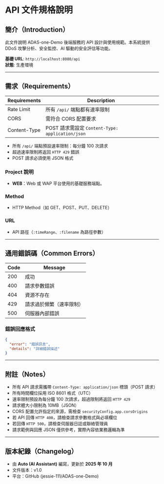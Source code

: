 # API 文件規格說明

## **簡介（Introduction）**

此文件說明 ADAS-one-Demo 後端服務的 API 設計與使用規範。本系統提供 DDoS 攻擊分析、安全監控、AI 驅動的安全評估等功能。

**基礎 URL**: `http://localhost:8080/api`  
**狀態**: 生產環境

---

## **需求（Requirements）**

| Requirements | Description |
|---------------|-------------|
| Rate Limit | 所有 `/api/` 端點都有速率限制 |
| CORS | 需符合 CORS 配置要求 |
| Content-Type | POST 請求需設定 `Content-Type: application/json` |

- 所有 `/api/` 端點預設速率限制：每分鐘 100 次請求
- 超過速率限制將返回 `HTTP 429` 錯誤
- POST 請求必須使用 JSON 格式

### **Project 說明**
- **WEB**：Web 或 WAP 平台使用的基礎服務端點。

### **Method**
- HTTP Method（如 GET、POST、PUT、DELETE）

### **URL**
- API 路徑（`:timeRange`、`:filename` 為路徑參數）

---

## **通用錯誤碼（Common Errors）**

| Code | Message |
|------|----------|
| 200 | 成功 |
| 400 | 請求參數錯誤 |
| 404 | 資源不存在 |
| 429 | 請求過於頻繁（速率限制） |
| 500 | 伺服器內部錯誤 |

### **錯誤回應格式**

```json
{
  "error": "錯誤訊息",
  "details": "詳細錯誤描述"
}
```

---

## **附註（Notes）**

- 所有 API 請求需攜帶 `Content-Type: application/json` 標頭（POST 請求）
- 所有時間欄位採用 ISO 8601 格式（UTC）
- 速率限制預設為每分鐘 100 次請求，超過限制將返回 `HTTP 429`
- 請求體大小限制為 10MB（JSON）
- CORS 配置允許指定的來源，需檢查 `securityConfig.app.corsOrigins`
- 若 API 回傳 `HTTP 400`，請檢查請求參數格式與必填欄位
- 若回傳 `HTTP 500`，請檢查伺服器日誌或聯絡管理員
- 請求範例與回應 JSON 僅供參考，實際內容依業務邏輯為準

---

## **版本紀錄（Changelog）**

- 由 **Auto (AI Assistant)** 編寫，更新於 **2025 年 10 月**
- 文件版本：v1.0
- 平台：GitHub (jessie-111/ADAS-one-Demo)

